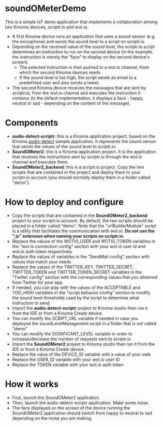 soundOMeterDemo
=================
This is a simple IoT demo application that implements a collaboration among two Kinoma devices, scriptr.io and wot.io.
* A first Kinoma device runs an application that uses a sound sensor (e.g. the microphone) and sends the sound level
to a script on scriptr.io
* Depending on the received value of the sound level, the scriptr.io script determines an instruction to run on the 
second device (in the example, the instruction is merely the "face" to display on the second device's screen).
  * The selected instruction is then pushed to a wot.io channel, from which the second Kinoma devices 
reads.
  * If the sound level is too high, the script sends an email to a predefined user and also sends a tweet.
* The second Kinoma device receives the messages that are sent by scriptr.io, from the wot.io channel and executes 
the instruction it contains (in the default implementation, it displays a face - happy, neutral or sad - depending on the content of the message).

Components
==========

* **audio-detect-scriptr**: this is a Kinoma application project, based on the Kinoma [audio-detect](https://github.com/Kinoma/KPR-examples/tree/master/audio-detect) sample application. It represents the sound sensor that sends the values of the sound level to scriptr.io.
* **SoundOMeter2**: this is a Kinoma application project. It is the application that receives the instructions sent by scriptr.io through the wot.io channel and executes them.
* **SoundOMeter2_backend**: this is a scriptr.io project. Copy the two scripts that are contained in the project and deploy them to your scriptr.io account (you should normally deploy them in a folder called "demo").

How to deploy and configure
===========================

* Copy the scripts that are contained in the **SoundOMeter2_backend** project to your scriptr.io account. By default, the two scripts should be placed in a folder called "demo". Note that the "urlBuilderModule" script is a utility that facilitates the communication with wot.io. **Do not use the ".js" extension when naming your scripts on scriptr.io**.
 * Replace the values of the WOTIO_USER and WOTIO_TOKEN variables in the "wot.io connection config" section with your wot.io user id and wot.io auth token respectively
 * Replace the values of variables in the "SendMail config" section with values that match your needs
 * Replace the values of the TWITTER_KEY, TWITTER_SECRET, TWITTER_TOKEN and TWITTER_TOKEN_SECRET variables in the "Twitter config" section with the corresponding values that you obtained from Twitter for your app.
 * If needed, you can play with the values of the ACCEPTABLE and TOO_HIGH variables in the "script behavior config" section to modify the sound level thresholds used by the script to determine what instruction to send.
* Import the **audio-detect-scriptr** project to Kinoma studio then run it from the IDE or from a Kinoma Create device. 
 * You can modify the SCRIPT_URL variable if needed in case you deployed the soundLevelManagement script in a folder that is not called "demo"
 * You can modify the SIGNIFICANT_LEVEL variable in order to increase/decrease the number of requests sent to scriptr.io
* Import the **SoundOMeter2** projext to Kinoma studio then run it from the IDE or from a Kinoma Create device.
 * Replace the value of the DEVICE_ID variable with a value of your owb
 * Replace the USER_ID variable with your wot.io user ID
 * Replace the TOKEN variable with your wot.io auth token


How it works
============

* First, launch the SoundOMeter2 application
* Then, launch the audio-detect-scriptr application. Make some noise.
* The face displayed on the screen of the device running the SoundOMeter2 application should switch from happy to neutral to sad depending on the noise you are making.
